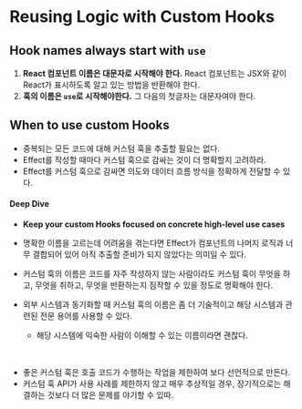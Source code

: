 # Reusing Logic with Custom Hooks

## Hook names always start with `use`

1. **React 컴포넌트 이름은 대문자로 시작해야 한다.** React 컴포넌트는 JSX와 같이 React가 표시하도록 알고 있는 방법을 반환해야 한다.
2. **훅의 이름은 `use`로 시작해야한다.** 그 다음의 첫글자는 대문자여야 한다.

## When to use custom Hooks

- 중복되는 모든 코드에 대해 커스텀 훅을 추출할 필요는 없다.
- Effect를 작성할 때마다 커스텀 훅으로 감싸는 것이 더 명확할지 고려하라.
- Effect를 커스텀 훅으로 감싸면 의도와 데이터 흐름 방식을 정확하게 전달할 수 있다.

#### Deep Dive

- **Keep your custom Hooks focused on concrete high-level use cases**

- 명확한 이름을 고르는데 어려움을 겪는다면 Effect가 컴포넌트의 나머지 로직과 너무 결합되어 있어 아직 추출할 준비가 되지 않았다는 의미일 수 있다.
- 커스텀 훅의 이름은 코드를 자주 작성하지 않는 사람이라도 커스텀 훅이 무엇을 하고, 무엇을 취하고, 무엇을 반환하는지 짐작할 수 있을 정도로 명확해야 한다.
- 외부 시스템과 동기화할 때 커스텀 훅의 이름은 좀 더 기술적이고 해당 시스템과 관련된 전문 용어를 사용할 수 있다.
  - 해당 시스템에 익숙한 사람이 이해할 수 있는 이름이라면 괜찮다.

<br />

- 좋은 커스텀 훅은 호출 코드가 수행하는 작업을 제한하여 보다 선언적으로 만든다.
- 커스텀 훅 API가 사용 사례를 제한하지 않고 매우 추상적일 경우, 장기적으로는 해결하는 것보다 더 많은 문제를 야기할 수 있따.

